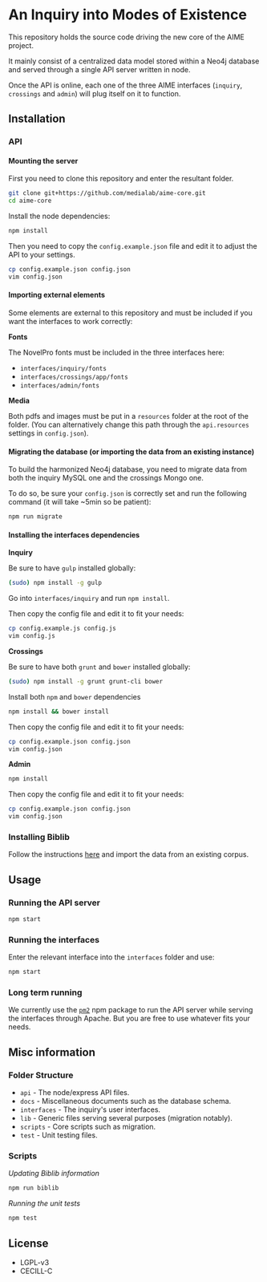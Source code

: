 # An Inquiry into Modes of Existence

This repository holds the source code driving the new core of the AIME project.

It mainly consist of a centralized data model stored within a Neo4j database and served through a single API server written in node.

Once the API is online, each one of the three AIME interfaces (`inquiry`, `crossings` and `admin`) will plug itself on it to function.

## Installation

### API

#### Mounting the server

First you need to clone this repository and enter the resultant folder.

```bash
git clone git+https://github.com/medialab/aime-core.git
cd aime-core
```

Install the node dependencies:

```bash
npm install
```

Then you need to copy the `config.example.json` file and edit it to adjust the API to your settings.

```bash
cp config.example.json config.json
vim config.json
```

#### Importing external elements

Some elements are external to this repository and must be included if you want the interfaces to work correctly:

**Fonts**

The NovelPro fonts must be included in the three interfaces here:

* `interfaces/inquiry/fonts`
* `interfaces/crossings/app/fonts`
* `interfaces/admin/fonts`

**Media**

Both pdfs and images must be put in a `resources` folder at the root of the folder. (You can alternatively change this path through the `api.resources` settings in `config.json`).

#### Migrating the database (or importing the data from an existing instance)

To build the harmonized Neo4j database, you need to migrate data from both the inquiry MySQL one and the crossings Mongo one.

To do so, be sure your `config.json` is correctly set and run the following command (it will take ~5min so be patient):

```bash
npm run migrate
```

#### Installing the interfaces dependencies

**Inquiry**

Be sure to have `gulp` installed globally:

```bash
(sudo) npm install -g gulp
```

Go into `interfaces/inquiry` and run `npm install`.

Then copy the config file and edit it to fit your needs:

```bash
cp config.example.js config.js
vim config.js
```

**Crossings**

Be sure to have both `grunt` and `bower` installed globally:

```bash
(sudo) npm install -g grunt grunt-cli bower
```

Install both `npm` and `bower` dependencies

```bash
npm install && bower install
```

Then copy the config file and edit it to fit your needs:

```bash
cp config.example.json config.json
vim config.json
```

**Admin**

```bash
npm install
```

Then copy the config file and edit it to fit your needs:

```bash
cp config.example.json config.json
vim config.json
```

### Installing Biblib

Follow the instructions [here](https://github.com/medialab/reference_manager) and import the data from an existing corpus.

## Usage

### Running the API server

```bash
npm start
```

### Running the interfaces

Enter the relevant interface into the `interfaces` folder and use:

```bash
npm start
```

### Long term running

We currently use the [`pm2`](https://github.com/Unitech/pm2) npm package to run the API server while serving the interfaces through Apache. But you are free to use whatever fits your needs.

## Misc information

### Folder Structure

* `api` - The node/express API files.
* `docs` - Miscellaneous documents such as the database schema.
* `interfaces` - The inquiry's user interfaces.
* `lib` - Generic files serving several purposes (migration notably).
* `scripts` - Core scripts such as migration.
* `test` - Unit testing files.

### Scripts

*Updating Biblib information*

```bash
npm run biblib
```

*Running the unit tests*

```bash
npm test
```

## License

* LGPL-v3
* CECILL-C
